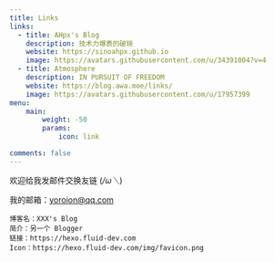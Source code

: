 ```yaml
---
title: Links
links:
  - title: AHpx's Blog
    description: 技术力爆表的破晓
    website: https://sinoahpx.github.io
    image: https://avatars.githubusercontent.com/u/34391004?v=4
  - title: Atmosphere
    description: IN PURSUIT OF FREEDOM
    website: https://blog.awa.moe/links/
    image: https://avatars.githubusercontent.com/u/17957399
menu:
    main: 
        weight: -50
        params:
            icon: link

comments: false
---
```


欢迎给我发邮件交换友链 (*/ω＼*)

我的邮箱：yoroion@qq.com

```
博客名：XXX's Blog
简介：另一个 Blogger
链接：https://hexo.fluid-dev.com
Icon：https://hexo.fluid-dev.com/img/favicon.png
```

